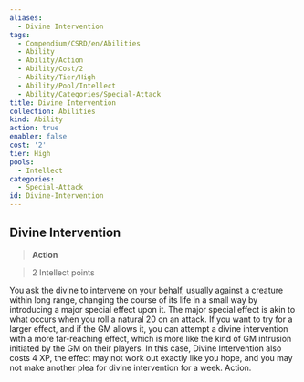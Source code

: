 ```yaml
---
aliases:
  - Divine Intervention
tags:
  - Compendium/CSRD/en/Abilities
  - Ability
  - Ability/Action
  - Ability/Cost/2
  - Ability/Tier/High
  - Ability/Pool/Intellect
  - Ability/Categories/Special-Attack
title: Divine Intervention
collection: Abilities
kind: Ability
action: true
enabler: false
cost: '2'
tier: High
pools:
  - Intellect
categories:
  - Special-Attack
id: Divine-Intervention
---
```

## Divine Intervention    
>**Action**    
>2 Intellect points  
    
You ask the divine to intervene on your behalf, usually against a creature within long range, changing the course of its life in a small way by introducing a major special effect upon it. The major special effect is akin to what occurs when you roll a natural 20 on an attack. If you want to try for a larger effect, and if the GM allows it, you can attempt a divine intervention with a more far-reaching effect, which is more like the kind of GM intrusion initiated by the GM on their players. In this case, Divine Intervention also costs 4 XP, the effect may not work out exactly like you hope, and you may not make another plea for divine intervention for a week. Action.
